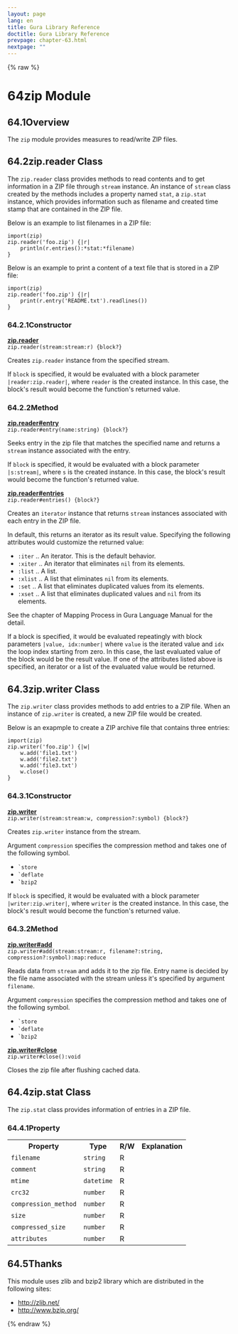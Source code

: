 ```yaml
---
layout: page
lang: en
title: Gura Library Reference
doctitle: Gura Library Reference
prevpage: chapter-63.html
nextpage: ""
---
```

{% raw %}
<h1><span class="caption-index-1">64</span><a name="anchor-64"></a>zip Module</h1>
<h2><span class="caption-index-2">64.1</span><a name="anchor-64-1"></a>Overview</h2>
<p>
The <code class="highlighter-rouge">zip</code> module provides measures to read/write ZIP files.
</p>
<h2><span class="caption-index-2">64.2</span><a name="anchor-64-2"></a>zip.reader Class</h2>
<p>
The <code class="highlighter-rouge">zip.reader</code> class provides methods to read contents and to get information in a ZIP file through <code class="highlighter-rouge">stream</code> instance. An instance of <code class="highlighter-rouge">stream</code> class created by the methods includes a property named <code class="highlighter-rouge">stat</code>, a <code class="highlighter-rouge">zip.stat</code> instance, which provides information such as filename and created time stamp that are contained in the ZIP file.
</p>
<p>
Below is an example to list filenames in a ZIP file:
</p>
<pre class="highlight"><code>import(zip)
zip.reader('foo.zip') {|r|
    println(r.entries():*stat:*filename)
}
</code></pre>
<p>
Below is an example to print a content of a text file that is stored in a ZIP file:
</p>
<pre class="highlight"><code>import(zip)
zip.reader('foo.zip') {|r|
    print(r.entry('README.txt').readlines())
}
</code></pre>
<h3><span class="caption-index-3">64.2.1</span><a name="anchor-64-2-1"></a>Constructor</h3>
<p>
<div><strong style="text-decoration:underline">zip.reader</strong></div>
<div style="margin-bottom:1em"><code>zip.reader(stream:stream:r) {block?}</code></div>
Creates <code class="highlighter-rouge">zip.reader</code> instance from the specified stream.
</p>
<p>
If <code class="highlighter-rouge">block</code> is specified, it would be evaluated with a block parameter <code class="highlighter-rouge">|reader:zip.reader|</code>, where <code class="highlighter-rouge">reader</code> is the created instance. In this case, the block's result would become the function's returned value.
</p>
<h3><span class="caption-index-3">64.2.2</span><a name="anchor-64-2-2"></a>Method</h3>
<p>
<div><strong style="text-decoration:underline">zip.reader#entry</strong></div>
<div style="margin-bottom:1em"><code>zip.reader#entry(name:string) {block?}</code></div>
Seeks entry in the zip file that matches the specified name and returns a <code class="highlighter-rouge">stream</code> instance associated with the entry.
</p>
<p>
If <code class="highlighter-rouge">block</code> is specified, it would be evaluated with a block parameter <code class="highlighter-rouge">|s:stream|</code>, where <code class="highlighter-rouge">s</code> is the created instance. In this case, the block's result would become the function's returned value.
</p>
<p>
<div><strong style="text-decoration:underline">zip.reader#entries</strong></div>
<div style="margin-bottom:1em"><code>zip.reader#entries() {block?}</code></div>
Creates an <code class="highlighter-rouge">iterator</code> instance that returns <code class="highlighter-rouge">stream</code> instances associated with each entry in the ZIP file.
</p>
<p>
In default, this returns an iterator as its result value. Specifying the following attributes would customize the returned value:
</p>
<ul>
<li><code class="highlighter-rouge">:iter</code> .. An iterator. This is the default behavior.</li>
<li><code class="highlighter-rouge">:xiter</code> .. An iterator that eliminates <code class="highlighter-rouge">nil</code> from its elements.</li>
<li><code class="highlighter-rouge">:list</code> .. A list.</li>
<li><code class="highlighter-rouge">:xlist</code> .. A list that eliminates <code class="highlighter-rouge">nil</code> from its elements.</li>
<li><code class="highlighter-rouge">:set</code> ..  A list that eliminates duplicated values from its elements.</li>
<li><code class="highlighter-rouge">:xset</code> .. A list that eliminates duplicated values and <code class="highlighter-rouge">nil</code> from its elements.</li>
</ul>
<p>
See the chapter of Mapping Process in Gura Language Manual for the detail.
</p>
<p>
If a block is specified, it would be evaluated repeatingly with block parameters <code class="highlighter-rouge">|value, idx:number|</code> where <code class="highlighter-rouge">value</code> is the iterated value and <code class="highlighter-rouge">idx</code> the loop index starting from zero. In this case, the last evaluated value of the block would be the result value. If one of the attributes listed above is specified, an iterator or a list of the evaluated value would be returned.
</p>
<h2><span class="caption-index-2">64.3</span><a name="anchor-64-3"></a>zip.writer Class</h2>
<p>
The <code class="highlighter-rouge">zip.writer</code> class provides methods to add entries to a ZIP file. When an instance of <code class="highlighter-rouge">zip.writer</code> is created, a new ZIP file would be created.
</p>
<p>
Below is an exapmple to create a ZIP archive file that contains three entries:
</p>
<pre class="highlight"><code>import(zip)
zip.writer('foo.zip') {|w|
    w.add('file1.txt')
    w.add('file2.txt')
    w.add('file3.txt')
    w.close()
}		
</code></pre>
<h3><span class="caption-index-3">64.3.1</span><a name="anchor-64-3-1"></a>Constructor</h3>
<p>
<div><strong style="text-decoration:underline">zip.writer</strong></div>
<div style="margin-bottom:1em"><code>zip.writer(stream:stream:w, compression?:symbol) {block?}</code></div>
Creates <code class="highlighter-rouge">zip.writer</code> instance from the stream.
</p>
<p>
Argument <code class="highlighter-rouge">compression</code> specifies the compression method and takes one of the following symbol.
</p>
<ul>
<li><code class="highlighter-rouge">`store</code></li>
<li><code class="highlighter-rouge">`deflate</code></li>
<li><code class="highlighter-rouge">`bzip2</code></li>
</ul>
<p>
If <code class="highlighter-rouge">block</code> is specified, it would be evaluated with a block parameter <code class="highlighter-rouge">|writer:zip.writer|</code>, where <code class="highlighter-rouge">writer</code> is the created instance. In this case, the block's result would become the function's returned value.
</p>
<h3><span class="caption-index-3">64.3.2</span><a name="anchor-64-3-2"></a>Method</h3>
<p>
<div><strong style="text-decoration:underline">zip.writer#add</strong></div>
<div style="margin-bottom:1em"><code>zip.writer#add(stream:stream:r, filename?:string, compression?:symbol):map:reduce</code></div>
Reads data from <code class="highlighter-rouge">stream</code> and adds it to the zip file. Entry name is decided by the file name associated with the stream unless it's specified by argument <code class="highlighter-rouge">filename</code>.
</p>
<p>
Argument <code class="highlighter-rouge">compression</code> specifies the compression method and takes one of the following symbol.
</p>
<ul>
<li><code class="highlighter-rouge">`store</code></li>
<li><code class="highlighter-rouge">`deflate</code></li>
<li><code class="highlighter-rouge">`bzip2</code></li>
</ul>
<p>
<div><strong style="text-decoration:underline">zip.writer#close</strong></div>
<div style="margin-bottom:1em"><code>zip.writer#close():void</code></div>
Closes the zip file after flushing cached data.
</p>
<h2><span class="caption-index-2">64.4</span><a name="anchor-64-4"></a>zip.stat Class</h2>
<p>
The <code class="highlighter-rouge">zip.stat</code> class provides information of entries in a ZIP file.
</p>
<h3><span class="caption-index-3">64.4.1</span><a name="anchor-64-4-1"></a>Property</h3>
<p>
<table class="table">
<tr>
<th>
Property</th>
<th>
Type</th>
<th>
R/W</th>
<th>
Explanation</th>
</tr>


<tr>
<td>
<code>filename</code></td>
<td>
<code>string</code></td>
<td>
R</td>

<td>
</td>
</tr>


<tr>
<td>
<code>comment</code></td>
<td>
<code>string</code></td>
<td>
R</td>

<td>
</td>
</tr>


<tr>
<td>
<code>mtime</code></td>
<td>
<code>datetime</code></td>
<td>
R</td>

<td>
</td>
</tr>


<tr>
<td>
<code>crc32</code></td>
<td>
<code>number</code></td>
<td>
R</td>

<td>
</td>
</tr>


<tr>
<td>
<code>compression_method</code></td>
<td>
<code>number</code></td>
<td>
R</td>

<td>
</td>
</tr>


<tr>
<td>
<code>size</code></td>
<td>
<code>number</code></td>
<td>
R</td>

<td>
</td>
</tr>


<tr>
<td>
<code>compressed_size</code></td>
<td>
<code>number</code></td>
<td>
R</td>

<td>
</td>
</tr>


<tr>
<td>
<code>attributes</code></td>
<td>
<code>number</code></td>
<td>
R</td>

<td>
</td>
</tr>


</table>

</p>
<h2><span class="caption-index-2">64.5</span><a name="anchor-64-5"></a>Thanks</h2>
<p>
This module uses zlib and bzip2 library which are distributed in the following sites:
</p>
<ul>
<li><a href="http://zlib.net/">http://zlib.net/</a></li>
<li><a href="http://www.bzip.org/">http://www.bzip.org/</a></li>
</ul>
<p />

{% endraw %}
